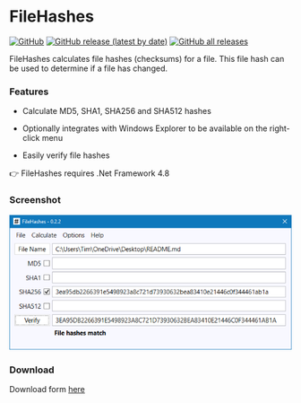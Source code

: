 # FileHashes
[![GitHub](https://img.shields.io/github/license/Timthreetwelve/FileHashes?style=plastic)](https://github.com/Timthreetwelve/FileHashes/blob/main/LICENSE)
[![GitHub release (latest by date)](https://img.shields.io/github/v/release/Timthreetwelve/FileHashes?style=plastic)](https://github.com/Timthreetwelve/FileHashes/releases/latest) 
[![GitHub all releases](https://img.shields.io/github/downloads/Timthreetwelve/FileHashes/total?style=plastic)](https://github.com/Timthreetwelve/FileHashes/releases) 

FileHashes calculates file hashes (checksums) for a file. This file hash can be used to determine if a file has changed.

### Features

* Calculate MD5, SHA1, SHA256 and SHA512 hashes

* Optionally integrates with Windows Explorer to be available on the right-click menu

* Easily verify file hashes

👉  FileHashes requires .Net Framework 4.8 
  
### Screenshot  
![FileHashes screenshot](/Images/FileHashes1.png)

### Download
Download form [here](https://github.com/Timthreetwelve/FileHashes/releases) 
